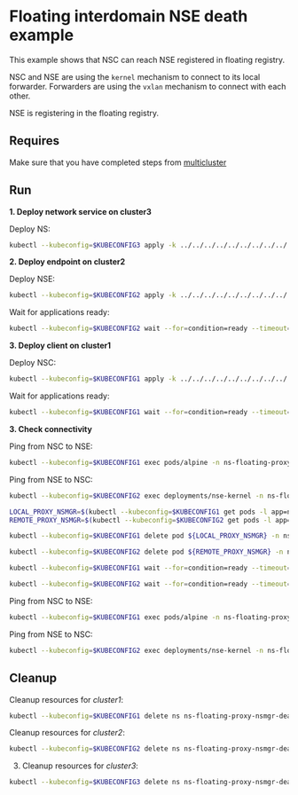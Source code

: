 # Floating interdomain NSE death example

This example shows that NSC can reach NSE registered in floating registry.

NSC and NSE are using the `kernel` mechanism to connect to its local forwarder.
Forwarders are using the `vxlan` mechanism to connect with each other.

NSE is registering in the floating registry.


## Requires

Make sure that you have completed steps from [multicluster](../../)

## Run

**1. Deploy network service on cluster3**

Deploy NS:
```bash
kubectl --kubeconfig=$KUBECONFIG3 apply -k ../../../../../../../../../../home/nikita/repos/NSM/deployments-k8s/examples/multicluster/heal/floating-proxy-nsmgr-death/cluster3
```

**2. Deploy endpoint on cluster2**

Deploy NSE:
```bash
kubectl --kubeconfig=$KUBECONFIG2 apply -k ../../../../../../../../../../home/nikita/repos/NSM/deployments-k8s/examples/multicluster/heal/floating-proxy-nsmgr-death/cluster2
```

Wait for applications ready:
```bash
kubectl --kubeconfig=$KUBECONFIG2 wait --for=condition=ready --timeout=1m pod -l app=nse-kernel -n ns-floating-proxy-nsmgr-death
```

**3. Deploy client on cluster1**

Deploy NSC:
```bash
kubectl --kubeconfig=$KUBECONFIG1 apply -k ../../../../../../../../../../home/nikita/repos/NSM/deployments-k8s/examples/multicluster/heal/floating-proxy-nsmgr-death/cluster1
```

Wait for applications ready:
```bash
kubectl --kubeconfig=$KUBECONFIG1 wait --for=condition=ready --timeout=5m pod -l app=alpine -n ns-floating-proxy-nsmgr-death
```

**3. Check connectivity**

Ping from NSC to NSE:
```bash
kubectl --kubeconfig=$KUBECONFIG1 exec pods/alpine -n ns-floating-proxy-nsmgr-death -- ping -c 4 172.16.1.2
```

Ping from NSE to NSC:
```bash
kubectl --kubeconfig=$KUBECONFIG2 exec deployments/nse-kernel -n ns-floating-proxy-nsmgr-death -- ping -c 4 172.16.1.3
```

```bash
LOCAL_PROXY_NSMGR=$(kubectl --kubeconfig=$KUBECONFIG1 get pods -l app=nsmgr-proxy -n nsm-system --template '{{range .items}}{{.metadata.name}}{{"\n"}}{{end}}')
REMOTE_PROXY_NSMGR=$(kubectl --kubeconfig=$KUBECONFIG2 get pods -l app=nsmgr-proxy -n nsm-system --template '{{range .items}}{{.metadata.name}}{{"\n"}}{{end}}')
```

```bash
kubectl --kubeconfig=$KUBECONFIG1 delete pod ${LOCAL_PROXY_NSMGR} -n nsm-system
```

```bash
kubectl --kubeconfig=$KUBECONFIG2 delete pod ${REMOTE_PROXY_NSMGR} -n nsm-system
```

```bash
kubectl --kubeconfig=$KUBECONFIG1 wait --for=condition=ready --timeout=1m pod -l app=nsmgr-proxy -n nsm-system
```

```bash
kubectl --kubeconfig=$KUBECONFIG2 wait --for=condition=ready --timeout=1m pod -l app=nsmgr-proxy -n nsm-system
```

Ping from NSC to NSE:
```bash
kubectl --kubeconfig=$KUBECONFIG1 exec pods/alpine -n ns-floating-proxy-nsmgr-death -- ping -c 4 172.16.1.2
```

Ping from NSE to NSC:
```bash
kubectl --kubeconfig=$KUBECONFIG2 exec deployments/nse-kernel -n ns-floating-proxy-nsmgr-death -- ping -c 4 172.16.1.3
```


## Cleanup

Cleanup resources for *cluster1*:
```bash
kubectl --kubeconfig=$KUBECONFIG1 delete ns ns-floating-proxy-nsmgr-death
```

Cleanup resources for *cluster2*:
```bash
kubectl --kubeconfig=$KUBECONFIG2 delete ns ns-floating-proxy-nsmgr-death
```

3. Cleanup resources for *cluster3*:
```bash
kubectl --kubeconfig=$KUBECONFIG3 delete ns ns-floating-proxy-nsmgr-death
```

